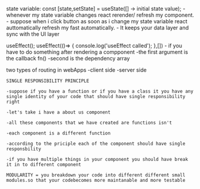 state variable:
		const [state,setState] = useState([] -> initial state value);
      - whenever my state variable changes react rerender/ refresh  my component.
      - suppose when i click button as soon as i change my state variable react auttomatically refresh my fast automatically.
      - It keeps your data layer and sync with the UI layer		

useEffect();
		useEffect(()=> {
  			console.log('useEffect called');
		},[])
		- if you have to do something after rendering a compponent 
		-the first argument is the callback fn()
		-second is the dependency array


two types of routing in webApps
	-client side
	-server side 


	SINGLE RESPONSIBILITY PRINCIPLE

	-suppose if you have a function or if you have a class it you have any single identity of your code that should have single responsibility right
	
	-let's take i have a about us component

	-all these components that we have created are functions isn't

	-each component is a different function

	-according to the priciple each of the component should have single responsbility 

	-if you have multiple things in your component you should have break it in to different component

	MODULARITY = you breakdown your code into different different small modules.so that your codebecomes more maintanable and more testable
